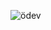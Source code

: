 ![ödev](https://user-images.githubusercontent.com/128187660/236319858-20297b81-5f1d-41dc-9e40-0dd61c8ab3ab.PNG)
